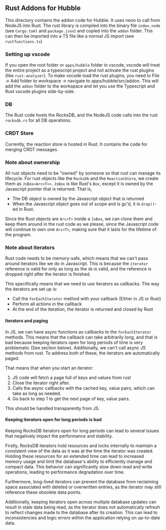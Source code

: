## Rust Addons for Hubble
This directory contains the addon code for Hubble. It uses neon to call from NodeJS into Rust. The rust library is compiled into the binary file `index.node` (see `Cargo.toml` and `package.json`) and copied into the `addon` folder. This can then be imported into a TS file like a normal JS import (see `rustfunctions.ts`)

### Setting up vscode
If you open the root folder or `apps/hubble` folder in vscode, vscode will treat the entire project as a typescript project and not activate the rust plugins (like `rust-analyzer`). To make vscode load the rust plugins, you need to File -> Add folder to workspace -> navigate to apps/hubble/src/addon. This will add the `addon` folder to the workspace and let you use the Typescript and Rust vscode plugins side-by-side. 

### DB
The Rust code hosts the RocksDB, and the NodeJS code calls into the rust `rocksdb.rs` for all DB operations. 

### CRDT Store
Currently, the reaction store is hosted in Rust. It contains the code for merging CRDT messages.

### Note about ownership
All rust objects need to be "owned" by someone so that rust can manage its lifecycle. For rust objects like the `RocksDb` and the `ReactionStore`, we create them as `JsBox<Arc<T>>`. `JsBox` is like Rust's `Box`, except it is owned by the Javascript pointer that is returned. That is, 
- The DB object is owned by the Javascript object that is returned
- When the Javascript object goes out of scope and is gc'd, it is `drop()`-ed in Rust. 

Since the Rust objects are `Arc<T>` inside a `JsBox`, we can clone them and keep them around in the rust code as we please, since the Javascript code will continue to own one `Arc<T>`, making sure that it lasts for the lifetime of the program.

### Note about iterators
Rust code needs to be memory-safe, which means that we can't pass around iterators like we do in Javascript. This is because the `iterator` reference is valid for only as long as the `db` is valid, and the reference is dropped right after the iterator is finished.

This specifically means that we need to use iterators as callbacks. The way the iterators are set up is:
- Call the `forEachIterator` method with your callback (Either in JS or Rust)
- Perform all actions in the callback
- At the end of the iteration, the iterator is returned and closed by Rust

#### Iterators and paging
In JS, we can have async functions as callbacks to the `forEachIterator` methods. This means that the callback can take arbitrarily long, and that is bad because keeping iterators open for long periods of time is very problematic (See section below). Additionally, we can't call async JS methods from rust. To address both of these, the iterators are automatically paged. 

That means that when you start an iterator:
1. JS code will fetch a page full of keys and values from rust
2. Close the iterator right after. 
3. Calls the async callbacks with the cached key, value pairs, which can take as long as needed. 
4. Go back to step 1 to get the next page of key, value pairs. 

This should be handled transparently from JS. 

#### Keeping iterators open for long periods is bad
Keeping RocksDB iterators open for long periods can lead to several issues that negatively impact the performance and stability. 

Firstly, RocksDB iterators hold resources and locks internally to maintain a consistent view of the data as it was at the time the iterator was created. Holding these resources for an extended time can lead to increased memory usage and limit the database's ability to efficiently manage and compact data. This behavior can significantly slow down read and write operations, leading to performance degradation over time. 

Furthermore, long-lived iterators can prevent the database from reclaiming space associated with deleted or overwritten entries, as the iterator may still reference these obsolete data points. 

Additionally, keeping iterators open across multiple database updates can result in stale data being read, as the iterator does not automatically refresh to reflect changes made to the database after its creation. This can lead to inconsistencies and logic errors within the application relying on up-to-date data. 
